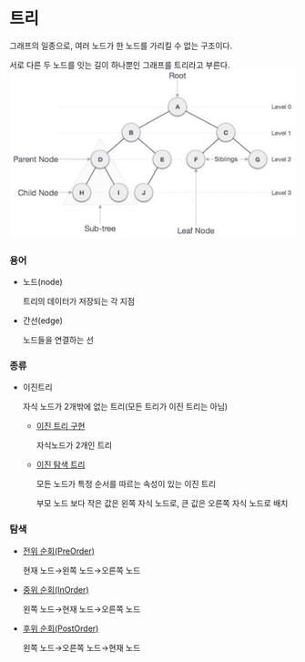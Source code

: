 # 트리
그래프의 일종으로, 여러 노드가 한 노드를 가리킬 수 없는 구조이다. 

서로 다른 두 노드를 잇는 길이 하나뿐인 그래프를 트리라고 부른다.
![tree](tree-terms.png)
    
### 용어

- 노드(node)
    
    트리의 데이터가 저장되는 각 지점
    
- 간선(edge)
    
    노드들을 연결하는 선
    

### 종류

- 이진트리
    
    자식 노드가 2개밖에 없는 트리(모든 트리가 이진 트리는 아님)
    
    - [이진 트리 구현](binaryTree.cpp)
    
        자식노드가 2개인 트리

    - [이진 탐색 트리](binarySearchTree.cpp)
        
        모든 노드가 특정 순서를 따르는 속성이 있는 이진 트리

        부모 노드 보다 작은 값은 왼쪽 자식 노드로, 큰 값은 오른쪽 자식 노드로 배치

### 탐색

- [전위 순회(PreOrder)](../../Algorithm/Tree_Traversals/Pre_order.cpp)
    
    현재 노드→왼쪽 노드→오른쪽 노드
    
- [중위 순회(InOrder)](../../Algorithm/Tree_Traversals/In_order.cpp)
    
    왼쪽 노드→현재 노드→오른쪽 노드
    
- [후위 순회(PostOrder)](../../Algorithm/Tree_Traversals/Post_order.cpp)
    
    왼쪽 노드→오른쪽 노드→현재 노드